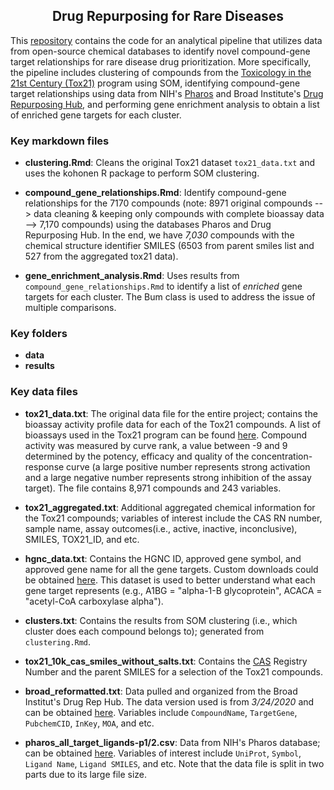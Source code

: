 <h2 align="center">Drug Repurposing for Rare Diseases</h2>

This [repository](https://github.com/ncats/drug_rep) contains the code for an analytical pipeline that utilizes data from open-source chemical databases to identify novel compound-gene target relationships for rare disease drug prioritization. More specifically, the pipeline includes clustering of compounds from the [Toxicology in the 21st Century (Tox21)](https://ntp.niehs.nih.gov/whatwestudy/tox21/index.html) program using SOM, identifying compound-gene target relationships using data from NIH's [Pharos](https://pharos.nih.gov/) and Broad Institute's [Drug Repurposing Hub](https://www.broadinstitute.org/drug-repurposing-hub), and performing gene enrichment analysis to obtain a list of enriched gene targets for each cluster. 

### Key markdown files

- **clustering.Rmd**: Cleans the original Tox21 dataset `tox21_data.txt` and uses the kohonen R package to perform SOM clustering. 

- **compound_gene_relationships.Rmd**: Identify compound-gene relationships for the 7170 compounds (note: 8971 original compounds --> data cleaning & keeping only compounds with complete bioassay data --> 7,170 compounds) using the databases Pharos and Drug Repurposing Hub. In the end, we have *7,030* compounds with the chemical structure identifier SMILES (6503 from parent smiles list and 527 from the aggregated tox21 data).

- **gene_enrichment_analysis.Rmd**: Uses results from `compound_gene_relationships.Rmd` to identify a list of *enriched* gene targets for each cluster. The Bum class is used to address the issue of multiple comparisons. 

### Key folders 
- **data**
- **results** 


### Key data files 
- **tox21_data.txt**: The original data file for the entire project; contains the bioassay activity profile data for each of the Tox21 compounds. A list of bioassays used in the Tox21 program can be found [here](https://tripod.nih.gov//tox21/pubdata/). Compound activity was measured by curve rank, a value between -9 and 9 determined by the potency, efficacy and quality of the concentration-response curve (a large positive number represents strong activation and a large negative number represents strong inhibition of the assay target). The file contains 8,971 compounds and 243 variables. 

- **tox21_aggregated.txt**: Additional aggregated chemical information for the Tox21 compounds; variables of interest include the CAS RN number, sample name, assay outcomes(i.e., active, inactive, inconclusive), SMILES, TOX21_ID, and etc. 

- **hgnc_data.txt**: Contains the HGNC ID, approved gene symbol, and approved gene name for all the gene targets. Custom downloads could be obtained [here](https://www.genenames.org/download/custom/). This dataset is used to better understand what each gene target represents (e.g., A1BG = "alpha-1-B glycoprotein", ACACA	= "acetyl-CoA carboxylase alpha").

- **clusters.txt**: Contains the results from SOM clustering (i.e., which cluster does each compound belongs to); generated from `clustering.Rmd`.

- **tox21_10k_cas_smiles_without_salts.txt**: Contains the [CAS](https://www.cas.org/cas-data/cas-registry) Registry Number and the parent SMILES for a selection of the Tox21 compounds.

- **broad_reformatted.txt**: Data pulled and organized from the Broad Institut's Drug Rep Hub. The data version used is from *3/24/2020* and can be obtained [here](https://clue.io/repurposing#download-data). Variables include `CompoundName`, `TargetGene`,	`PubchemCID`, `InKey`, `MOA`, and etc. 

- **pharos_all_target_ligands-p1/2.csv**: Data from NIH's Pharos database; can be obtained [here](https://pharos.nih.gov/targets). Variables of interest include `UniProt`, `Symbol`, `Ligand Name`, `Ligand SMILES`, and etc. Note that the data file is split in two parts due to its large file size. 

